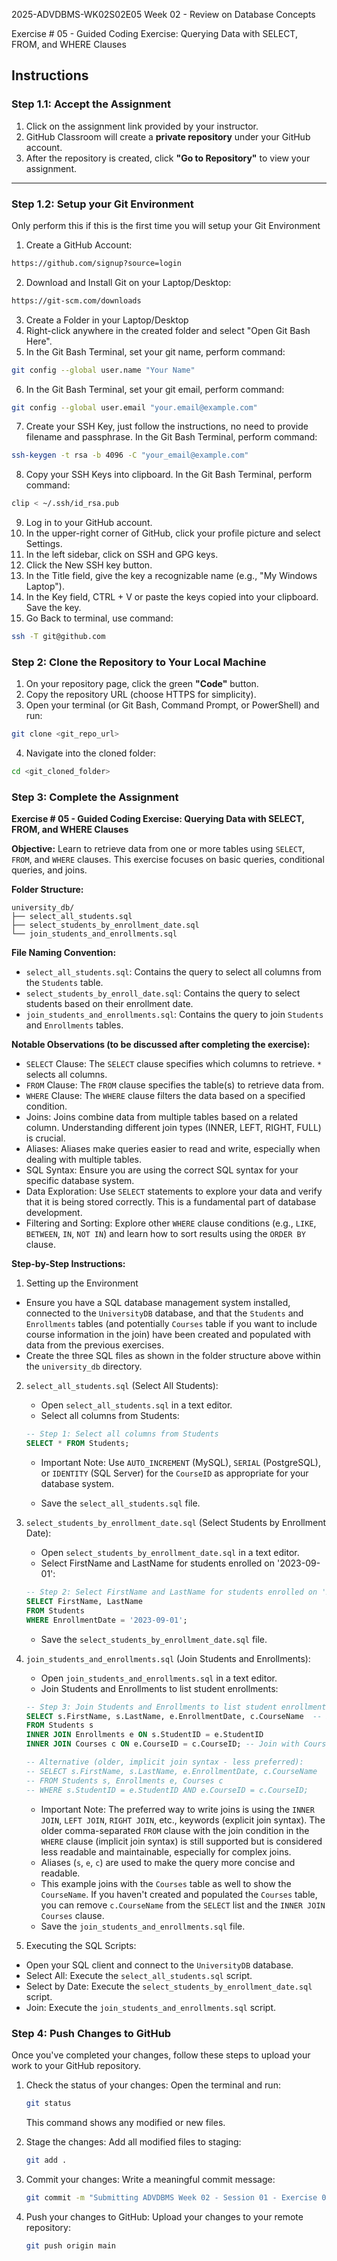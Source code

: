 2025-ADVDBMS-WK02S02E05
Week 02 - Review on Database Concepts

Exercise # 05 - Guided Coding Exercise: Querying Data with SELECT, FROM, and WHERE Clauses

## **Instructions**

### **Step 1.1: Accept the Assignment**

   1. Click on the assignment link provided by your instructor.
   2. GitHub Classroom will create a **private repository** under your GitHub account.
   3. After the repository is created, click **"Go to Repository"** to view your assignment.

---

### **Step 1.2: Setup your Git Environment**
Only perform this if this is the first time you will setup your Git Environment

   1. Create a GitHub Account:
   ```bash
   https://github.com/signup?source=login
   ```
      
   2. Download and Install Git on your Laptop/Desktop:
   ```bash
   https://git-scm.com/downloads
   ```
   
   3. Create a Folder in your Laptop/Desktop
   4. Right-click anywhere in the created folder and select "Open Git Bash Here".
   5. In the Git Bash Terminal, set your git name, perform command:
   ```bash
   git config --global user.name "Your Name"
   ```
   
   6. In the Git Bash Terminal, set your git email, perform command:
   ```bash
   git config --global user.email "your.email@example.com"
   ```
   
   7. Create your SSH Key, just follow the instructions, no need to provide filename and passphrase. In the Git Bash Terminal, perform command:
   ```bash
   ssh-keygen -t rsa -b 4096 -C "your_email@example.com"
   ```
   
   8. Copy your SSH Keys into clipboard. In the Git Bash Terminal, perform command:
   ```bash
   clip < ~/.ssh/id_rsa.pub
   ```
   
   9. Log in to your GitHub account.
   10. In the upper-right corner of GitHub, click your profile picture and select Settings.
   11. In the left sidebar, click on SSH and GPG keys.
   12. Click the New SSH key button.
   13. In the Title field, give the key a recognizable name (e.g., "My Windows Laptop").
   14. In the Key field, CTRL + V or paste the keys copied into your clipboard. Save the key.
   15. Go Back to terminal, use command:
   ```bash
   ssh -T git@github.com
   ```

### **Step 2: Clone the Repository to Your Local Machine**

   1. On your repository page, click the green **"Code"** button.
   2. Copy the repository URL (choose HTTPS for simplicity).
   3. Open your terminal (or Git Bash, Command Prompt, or PowerShell) and run:
   
   ```bash
   git clone <git_repo_url>
   ```
   
   4. Navigate into the cloned folder:
   
   ```bash
   cd <git_cloned_folder>
   ```

### **Step 3: Complete the Assignment**

**Exercise # 05 - Guided Coding Exercise: Querying Data with SELECT, FROM, and WHERE Clauses**

   **Objective:**
   Learn to retrieve data from one or more tables using `SELECT`, `FROM`, and `WHERE` clauses. This exercise focuses on basic queries, conditional queries, and joins.

   **Folder Structure:**
   ```
   university_db/
   ├── select_all_students.sql
   ├── select_students_by_enrollment_date.sql
   └── join_students_and_enrollments.sql
   ```

   **File Naming Convention:**
   - `select_all_students.sql`: Contains the query to select all columns from the `Students` table.
   - `select_students_by_enroll_date.sql`: Contains the query to select students based on their enrollment date.
   - `join_students_and_enrollments.sql`: Contains the query to join `Students` and `Enrollments` tables.

   **Notable Observations (to be discussed after completing the exercise):**
   - `SELECT` Clause: The `SELECT` clause specifies which columns to retrieve. `*` selects all columns.
   - `FROM` Clause: The `FROM` clause specifies the table(s) to retrieve data from.
   - `WHERE` Clause: The `WHERE` clause filters the data based on a specified condition.
   - Joins: Joins combine data from multiple tables based on a related column. Understanding different join types (INNER, LEFT, RIGHT, FULL) is crucial.
   - Aliases: Aliases make queries easier to read and write, especially when dealing with multiple tables.
   - SQL Syntax: Ensure you are using the correct SQL syntax for your specific database system.
   - Data Exploration: Use `SELECT` statements to explore your data and verify that it is being stored correctly. This is a fundamental part of database development.
   - Filtering and Sorting: Explore other `WHERE` clause conditions (e.g., `LIKE`, `BETWEEN`, `IN`, `NOT IN`) and learn how to sort results using the `ORDER BY` clause.
      
   **Step-by-Step Instructions:**

   1. Setting up the Environment
   - Ensure you have a SQL database management system installed, connected to the `UniversityDB` database, and that the `Students` and `Enrollments` tables (and potentially `Courses` table if you want to include course information in the join) have been created and populated with data from the previous exercises.
   - Create the three SQL files as shown in the folder structure above within the `university_db` directory.
      
   2. `select_all_students.sql` (Select All Students):
      - Open `select_all_students.sql` in a text editor.
      - Select all columns from Students:
      ```SQL
      -- Step 1: Select all columns from Students
      SELECT * FROM Students;
      ```
      
      - Important Note: Use `AUTO_INCREMENT` (MySQL), `SERIAL` (PostgreSQL), or `IDENTITY` (SQL Server) for the `CourseID` as appropriate for your database system.

      - Save the `select_all_students.sql` file.
      
   3. `select_students_by_enrollment_date.sql` (Select Students by Enrollment Date):
      - Open `select_students_by_enrollment_date.sql` in a text editor.
      - Select FirstName and LastName for students enrolled on '2023-09-01':
      ```SQL
      -- Step 2: Select FirstName and LastName for students enrolled on '2023-09-01'
      SELECT FirstName, LastName
      FROM Students
      WHERE EnrollmentDate = '2023-09-01';
      ```
      
      - Save the `select_students_by_enrollment_date.sql` file.
      
   4. `join_students_and_enrollments.sql` (Join Students and Enrollments):
      - Open `join_students_and_enrollments.sql` in a text editor.
      - Join Students and Enrollments to list student enrollments:
      ```SQL
      -- Step 3: Join Students and Enrollments to list student enrollments
      SELECT s.FirstName, s.LastName, e.EnrollmentDate, c.CourseName  -- Include CourseName
      FROM Students s
      INNER JOIN Enrollments e ON s.StudentID = e.StudentID
      INNER JOIN Courses c ON e.CourseID = c.CourseID; -- Join with Courses table
      
      -- Alternative (older, implicit join syntax - less preferred):
      -- SELECT s.FirstName, s.LastName, e.EnrollmentDate, c.CourseName
      -- FROM Students s, Enrollments e, Courses c
      -- WHERE s.StudentID = e.StudentID AND e.CourseID = c.CourseID;
      ```
         - Important Note: The preferred way to write joins is using the `INNER JOIN`, `LEFT JOIN`, `RIGHT JOIN`, etc., keywords (explicit join syntax). The older comma-separated `FROM` clause with the join condition in the `WHERE` clause (implicit join syntax) is still supported but is considered less readable and maintainable, especially for complex joins.
         - Aliases (`s`, `e`, `c`) are used to make the query more concise and readable.
         - This example joins with the `Courses` table as well to show the `CourseName`. If you haven't created and populated the `Courses` table, you can remove `c.CourseName` from the `SELECT` list and the `INNER JOIN Courses` clause.
      - Save the `join_students_and_enrollments.sql` file.
   
   5. Executing the SQL Scripts:
   - Open your SQL client and connect to the `UniversityDB` database.
   - Select All: Execute the `select_all_students.sql` script.
   - Select by Date: Execute the `select_students_by_enrollment_date.sql` script.
   - Join: Execute the `join_students_and_enrollments.sql` script.

### **Step 4: Push Changes to GitHub**
Once you've completed your changes, follow these steps to upload your work to your GitHub repository.

1. Check the status of your changes:
   Open the terminal and run:
   
   ```bash
   git status
   ```
   This command shows any modified or new files.
   
2. Stage the changes:
   Add all modified files to staging:
   
   ```bash
   git add .
   ```
   
3. Commit your changes:
   Write a meaningful commit message:
   
   ```bash
   git commit -m "Submitting ADVDBMS Week 02 - Session 01 - Exercise 04"
   ```
   
4. Push your changes to GitHub:
   Upload your changes to your remote repository:
   
   ```bash
   git push origin main
   ```
